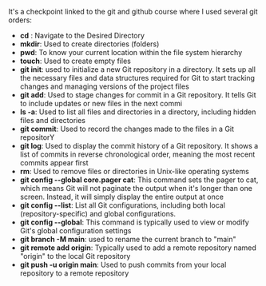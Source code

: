 It's a checkpoint linked to the git and github course where I used several git orders: 
- **cd** : Navigate to the Desired Directory
- **mkdir**: Used to create directories (folders)
- **pwd**: To know your current location within the file system hierarchy
- **touch**: Used to create empty files
- **git init**: used to initialize a new Git repository in a directory.
It sets up all the necessary files and data structures required for Git to start tracking changes and managing versions of the project files
- **git add**: Used to stage changes for commit in a Git repository. It tells Git to include updates or new files in the next commi
- **ls -a**: Used to list all files and directories in a directory, including hidden files and directories
- **git commit**: Used to record the changes made to the files in a Git repositorY
- **git log**: Used to display the commit history of a Git repository. It shows a list of commits in reverse chronological order, meaning the most recent commits appear first
- **rm**: Used to remove files or directories in Unix-like operating systems
- **git config --global core.pager cat**: This command sets the pager to cat, which means Git will not paginate the output when it's longer than one screen. Instead, it will simply display the entire output at once
- **git config --list**: List all Git configurations, including both local (repository-specific) and global configurations.
- **git config --global**: This command is typically used to view or modify Git's global configuration settings
- **git branch -M main**: used to rename the current branch to "main"
- **git remote add origin**: Typically used to add a remote repository named "origin" to the local Git repository
- **git push -u origin main**: Used to push commits from your local repository to a remote repository
